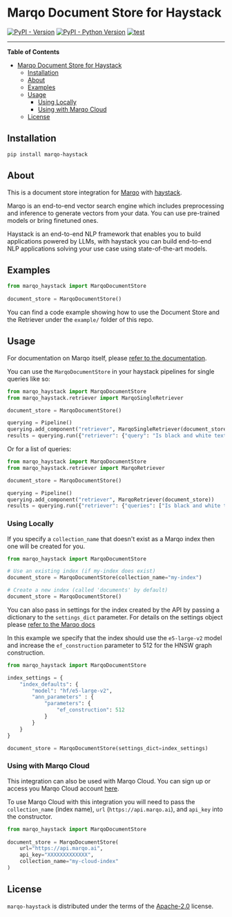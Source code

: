 # Marqo Document Store for Haystack

[![PyPI - Version](https://img.shields.io/pypi/v/marqo-haystack.svg)](https://pypi.org/project/marqo-haystack)
[![PyPI - Python Version](https://img.shields.io/pypi/pyversions/marqo-haystack.svg)](https://pypi.org/project/marqo-haystack)
[![test](https://github.com/marqo-ai/marqo-haystack/actions/workflows/test.yml/badge.svg)](https://github.com/marqo-ai/marqo-haystack/actions/workflows/test.yml)

-----

**Table of Contents**

- [Marqo Document Store for Haystack](#marqo-document-store-for-haystack)
  - [Installation](#installation)
  - [About](#about)
  - [Examples](#examples)
  - [Usage](#usage)
    - [Using Locally](#using-locally)
    - [Using with Marqo Cloud](#using-with-marqo-cloud)
  - [License](#license)

## Installation

```console
pip install marqo-haystack
```

## About

This is a document store integration for [Marqo](https://github.com/marqo-ai/marqo) with [haystack](https://github.com/deepset-ai/haystack). 

Marqo is an end-to-end vector search engine which includes preprocessing and inference to generate vectors from your data. You can use pre-trained models or bring finetuned ones.

Haystack is an end-to-end NLP framework that enables you to build applications powered by LLMs, with haystack you can build end-to-end NLP applications solving your use case using state-of-the-art models.

## Examples

```python
from marqo_haystack import MarqoDocumentStore
 
document_store = MarqoDocumentStore()
```

You can find a code example showing how to use the Document Store and the Retriever under the `example/` folder of this repo.

## Usage

For documentation on Marqo itself, please [refer to the documentation](https://docs.marqo.ai/latest/).

You can use the `MarqoDocumentStore` in your haystack pipelines for single queries like so:

```python
from marqo_haystack import MarqoDocumentStore
from marqo_haystack.retriever import MarqoSingleRetriever

document_store = MarqoDocumentStore()

querying = Pipeline()
querying.add_component("retriever", MarqoSingleRetriever(document_store))
results = querying.run({"retriever": {"query": "Is black and white text boring?", "top_k": 3}})
```

Or for a list of queries:

```python
from marqo_haystack import MarqoDocumentStore
from marqo_haystack.retriever import MarqoRetriever

document_store = MarqoDocumentStore()

querying = Pipeline()
querying.add_component("retriever", MarqoRetriever(document_store))
results = querying.run({"retriever": {"queries": ["Is black and white text boring?"], "top_k": 3}})
```

### Using Locally

If you specify a `collection_name` that doesn't exist as a Marqo index then one will be created for you.

```python
from marqo_haystack import MarqoDocumentStore

# Use an existing index (if my-index does exist)
document_store = MarqoDocumentStore(collection_name="my-index")

# Create a new index (called 'documents' by default)
document_store = MarqoDocumentStore()
```

You can also pass in settings for the index created by the API by passing a dictionary to the `settings_dict` parameter. For details on the settings object please [refer to the Marqo docs](https://docs.marqo.ai/latest/API-Reference/indexes/#body-parameters)

In this example we specify that the index should use the `e5-large-v2` model and increase the `ef_construction` parameter to 512 for the HNSW graph construction.

```python
from marqo_haystack import MarqoDocumentStore

index_settings = {
    "index_defaults": {
        "model": "hf/e5-large-v2",
        "ann_parameters" : {
            "parameters": {
                "ef_construction": 512
            }
        }
    }
}

document_store = MarqoDocumentStore(settings_dict=index_settings)
```

### Using with Marqo Cloud

This integration can also be used with Marqo Cloud. You can sign up or access you Marqo Cloud account [here](https://cloud.marqo.ai/).

To use Marqo Cloud with this integration you will need to pass the `collection_name` (index name), `url` (`https://api.marqo.ai`), and `api_key` into the constructor.

```python
from marqo_haystack import MarqoDocumentStore
 
document_store = MarqoDocumentStore(
    url="https://api.marqo.ai",
    api_key="XXXXXXXXXXXXX",
    collection_name="my-cloud-index"
)
```

## License

`marqo-haystack` is distributed under the terms of the [Apache-2.0](https://spdx.org/licenses/Apache-2.0.html) license.

